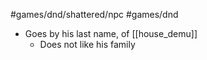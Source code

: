 #games/dnd/shattered/npc #games/dnd
- Goes by his last name, of [[house_demu]]
	- Does not like his family